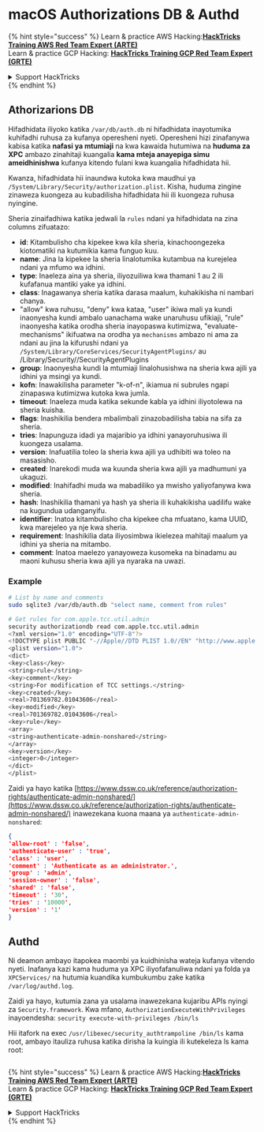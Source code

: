 # macOS Authorizations DB & Authd



{% hint style="success" %}
Learn & practice AWS Hacking:<img src="../../../.gitbook/assets/arte.png" alt="" data-size="line">[**HackTricks Training AWS Red Team Expert (ARTE)**](https://training.hacktricks.xyz/courses/arte)<img src="../../../.gitbook/assets/arte.png" alt="" data-size="line">\
Learn & practice GCP Hacking: <img src="../../../.gitbook/assets/grte.png" alt="" data-size="line">[**HackTricks Training GCP Red Team Expert (GRTE)**<img src="../../../.gitbook/assets/grte.png" alt="" data-size="line">](https://training.hacktricks.xyz/courses/grte)

<details>

<summary>Support HackTricks</summary>

* Check the [**subscription plans**](https://github.com/sponsors/carlospolop)!
* **Join the** 💬 [**Discord group**](https://discord.gg/hRep4RUj7f) or the [**telegram group**](https://t.me/peass) or **follow** us on **Twitter** 🐦 [**@hacktricks\_live**](https://twitter.com/hacktricks\_live)**.**
* **Share hacking tricks by submitting PRs to the** [**HackTricks**](https://github.com/carlospolop/hacktricks) and [**HackTricks Cloud**](https://github.com/carlospolop/hacktricks-cloud) github repos.

</details>
{% endhint %}

## **Athorizarions DB**

Hifadhidata iliyoko katika `/var/db/auth.db` ni hifadhidata inayotumika kuhifadhi ruhusa za kufanya operesheni nyeti. Operesheni hizi zinafanywa kabisa katika **nafasi ya mtumiaji** na kwa kawaida hutumiwa na **huduma za XPC** ambazo zinahitaji kuangalia **kama mteja anayepiga simu ameidhinishwa** kufanya kitendo fulani kwa kuangalia hifadhidata hii.

Kwanza, hifadhidata hii inaundwa kutoka kwa maudhui ya `/System/Library/Security/authorization.plist`. Kisha, huduma zingine zinaweza kuongeza au kubadilisha hifadhidata hii ili kuongeza ruhusa nyingine.

Sheria zinaifadhiwa katika jedwali la `rules` ndani ya hifadhidata na zina columns zifuatazo:

* **id**: Kitambulisho cha kipekee kwa kila sheria, kinachoongezeka kiotomatiki na kutumikia kama funguo kuu.
* **name**: Jina la kipekee la sheria linalotumika kutambua na kurejelea ndani ya mfumo wa idhini.
* **type**: Inaeleza aina ya sheria, iliyozuiliwa kwa thamani 1 au 2 ili kufafanua mantiki yake ya idhini.
* **class**: Inagawanya sheria katika darasa maalum, kuhakikisha ni nambari chanya.
* "allow" kwa ruhusu, "deny" kwa kataa, "user" ikiwa mali ya kundi inaonyesha kundi ambalo uanachama wake unaruhusu ufikiaji, "rule" inaonyesha katika orodha sheria inayopaswa kutimizwa, "evaluate-mechanisms" ikifuatwa na orodha ya `mechanisms` ambazo ni ama za ndani au jina la kifurushi ndani ya `/System/Library/CoreServices/SecurityAgentPlugins/` au /Library/Security//SecurityAgentPlugins
* **group**: Inaonyesha kundi la mtumiaji linalohusishwa na sheria kwa ajili ya idhini ya msingi ya kundi.
* **kofn**: Inawakilisha parameter "k-of-n", ikiamua ni subrules ngapi zinapaswa kutimizwa kutoka kwa jumla.
* **timeout**: Inaeleza muda katika sekunde kabla ya idhini iliyotolewa na sheria kuisha.
* **flags**: Inashikilia bendera mbalimbali zinazobadilisha tabia na sifa za sheria.
* **tries**: Inapunguza idadi ya majaribio ya idhini yanayoruhusiwa ili kuongeza usalama.
* **version**: Inafuatilia toleo la sheria kwa ajili ya udhibiti wa toleo na masasisho.
* **created**: Inarekodi muda wa kuunda sheria kwa ajili ya madhumuni ya ukaguzi.
* **modified**: Inahifadhi muda wa mabadiliko ya mwisho yaliyofanywa kwa sheria.
* **hash**: Inashikilia thamani ya hash ya sheria ili kuhakikisha uadilifu wake na kugundua udanganyifu.
* **identifier**: Inatoa kitambulisho cha kipekee cha mfuatano, kama UUID, kwa marejeleo ya nje kwa sheria.
* **requirement**: Inashikilia data iliyosimbwa ikielezea mahitaji maalum ya idhini ya sheria na mitambo.
* **comment**: Inatoa maelezo yanayoweza kusomeka na binadamu au maoni kuhusu sheria kwa ajili ya nyaraka na uwazi.

### Example
```bash
# List by name and comments
sudo sqlite3 /var/db/auth.db "select name, comment from rules"

# Get rules for com.apple.tcc.util.admin
security authorizationdb read com.apple.tcc.util.admin
<?xml version="1.0" encoding="UTF-8"?>
<!DOCTYPE plist PUBLIC "-//Apple//DTD PLIST 1.0//EN" "http://www.apple.com/DTDs/PropertyList-1.0.dtd">
<plist version="1.0">
<dict>
<key>class</key>
<string>rule</string>
<key>comment</key>
<string>For modification of TCC settings.</string>
<key>created</key>
<real>701369782.01043606</real>
<key>modified</key>
<real>701369782.01043606</real>
<key>rule</key>
<array>
<string>authenticate-admin-nonshared</string>
</array>
<key>version</key>
<integer>0</integer>
</dict>
</plist>
```
Zaidi ya hayo katika [https://www.dssw.co.uk/reference/authorization-rights/authenticate-admin-nonshared/](https://www.dssw.co.uk/reference/authorization-rights/authenticate-admin-nonshared/) inawezekana kuona maana ya `authenticate-admin-nonshared`:
```json
{
'allow-root' : 'false',
'authenticate-user' : 'true',
'class' : 'user',
'comment' : 'Authenticate as an administrator.',
'group' : 'admin',
'session-owner' : 'false',
'shared' : 'false',
'timeout' : '30',
'tries' : '10000',
'version' : '1'
}
```
## Authd

Ni deamon ambayo itapokea maombi ya kuidhinisha wateja kufanya vitendo nyeti. Inafanya kazi kama huduma ya XPC iliyofafanuliwa ndani ya folda ya `XPCServices/` na hutumia kuandika kumbukumbu zake katika `/var/log/authd.log`.

Zaidi ya hayo, kutumia zana ya usalama inawezekana kujaribu APIs nyingi za `Security.framework`. Kwa mfano, `AuthorizationExecuteWithPrivileges` inayoendesha: `security execute-with-privileges /bin/ls`

Hii itafork na exec `/usr/libexec/security_authtrampoline /bin/ls` kama root, ambayo itauliza ruhusa katika dirisha la kuingia ili kutekeleza ls kama root:

<figure><img src="../../../.gitbook/assets/image (10).png" alt=""><figcaption></figcaption></figure>

{% hint style="success" %}
Learn & practice AWS Hacking:<img src="../../../.gitbook/assets/arte.png" alt="" data-size="line">[**HackTricks Training AWS Red Team Expert (ARTE)**](https://training.hacktricks.xyz/courses/arte)<img src="../../../.gitbook/assets/arte.png" alt="" data-size="line">\
Learn & practice GCP Hacking: <img src="../../../.gitbook/assets/grte.png" alt="" data-size="line">[**HackTricks Training GCP Red Team Expert (GRTE)**<img src="../../../.gitbook/assets/grte.png" alt="" data-size="line">](https://training.hacktricks.xyz/courses/grte)

<details>

<summary>Support HackTricks</summary>

* Check the [**subscription plans**](https://github.com/sponsors/carlospolop)!
* **Join the** 💬 [**Discord group**](https://discord.gg/hRep4RUj7f) or the [**telegram group**](https://t.me/peass) or **follow** us on **Twitter** 🐦 [**@hacktricks\_live**](https://twitter.com/hacktricks\_live)**.**
* **Share hacking tricks by submitting PRs to the** [**HackTricks**](https://github.com/carlospolop/hacktricks) and [**HackTricks Cloud**](https://github.com/carlospolop/hacktricks-cloud) github repos.

</details>
{% endhint %}
